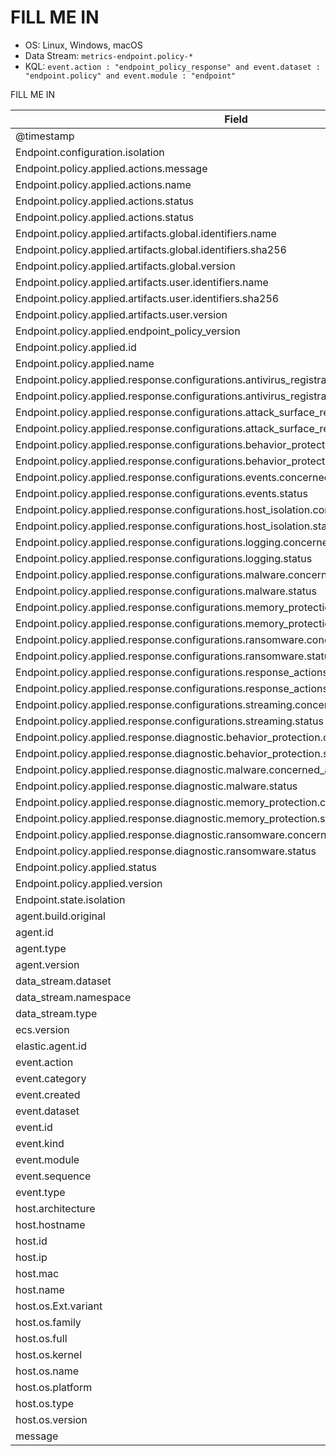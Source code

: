 # FILL ME IN

- OS: Linux, Windows, macOS
- Data Stream: `metrics-endpoint.policy-*`
- KQL: `event.action : "endpoint_policy_response" and event.dataset : "endpoint.policy" and event.module : "endpoint"`

FILL ME IN

| Field |
|---|
| @timestamp |
| Endpoint.configuration.isolation |
| Endpoint.policy.applied.actions.message |
| Endpoint.policy.applied.actions.name |
| Endpoint.policy.applied.actions.status |
| Endpoint.policy.applied.actions.status |
| Endpoint.policy.applied.artifacts.global.identifiers.name |
| Endpoint.policy.applied.artifacts.global.identifiers.sha256 |
| Endpoint.policy.applied.artifacts.global.version |
| Endpoint.policy.applied.artifacts.user.identifiers.name |
| Endpoint.policy.applied.artifacts.user.identifiers.sha256 |
| Endpoint.policy.applied.artifacts.user.version |
| Endpoint.policy.applied.endpoint_policy_version |
| Endpoint.policy.applied.id |
| Endpoint.policy.applied.name |
| Endpoint.policy.applied.response.configurations.antivirus_registration.concerned_actions |
| Endpoint.policy.applied.response.configurations.antivirus_registration.status |
| Endpoint.policy.applied.response.configurations.attack_surface_reduction.concerned_actions |
| Endpoint.policy.applied.response.configurations.attack_surface_reduction.status |
| Endpoint.policy.applied.response.configurations.behavior_protection.concerned_actions |
| Endpoint.policy.applied.response.configurations.behavior_protection.status |
| Endpoint.policy.applied.response.configurations.events.concerned_actions |
| Endpoint.policy.applied.response.configurations.events.status |
| Endpoint.policy.applied.response.configurations.host_isolation.concerned_actions |
| Endpoint.policy.applied.response.configurations.host_isolation.status |
| Endpoint.policy.applied.response.configurations.logging.concerned_actions |
| Endpoint.policy.applied.response.configurations.logging.status |
| Endpoint.policy.applied.response.configurations.malware.concerned_actions |
| Endpoint.policy.applied.response.configurations.malware.status |
| Endpoint.policy.applied.response.configurations.memory_protection.concerned_actions |
| Endpoint.policy.applied.response.configurations.memory_protection.status |
| Endpoint.policy.applied.response.configurations.ransomware.concerned_actions |
| Endpoint.policy.applied.response.configurations.ransomware.status |
| Endpoint.policy.applied.response.configurations.response_actions.concerned_actions |
| Endpoint.policy.applied.response.configurations.response_actions.status |
| Endpoint.policy.applied.response.configurations.streaming.concerned_actions |
| Endpoint.policy.applied.response.configurations.streaming.status |
| Endpoint.policy.applied.response.diagnostic.behavior_protection.concerned_actions |
| Endpoint.policy.applied.response.diagnostic.behavior_protection.status |
| Endpoint.policy.applied.response.diagnostic.malware.concerned_actions |
| Endpoint.policy.applied.response.diagnostic.malware.status |
| Endpoint.policy.applied.response.diagnostic.memory_protection.concerned_actions |
| Endpoint.policy.applied.response.diagnostic.memory_protection.status |
| Endpoint.policy.applied.response.diagnostic.ransomware.concerned_actions |
| Endpoint.policy.applied.response.diagnostic.ransomware.status |
| Endpoint.policy.applied.status |
| Endpoint.policy.applied.version |
| Endpoint.state.isolation |
| agent.build.original |
| agent.id |
| agent.type |
| agent.version |
| data_stream.dataset |
| data_stream.namespace |
| data_stream.type |
| ecs.version |
| elastic.agent.id |
| event.action |
| event.category |
| event.created |
| event.dataset |
| event.id |
| event.kind |
| event.module |
| event.sequence |
| event.type |
| host.architecture |
| host.hostname |
| host.id |
| host.ip |
| host.mac |
| host.name |
| host.os.Ext.variant |
| host.os.family |
| host.os.full |
| host.os.kernel |
| host.os.name |
| host.os.platform |
| host.os.type |
| host.os.version |
| message |

